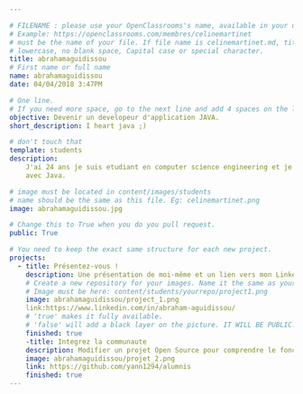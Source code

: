 ```yaml
---

# FILENAME : please use your OpenClassrooms's name, available in your url.
# Example: https://openclassrooms.com/membres/celinemartinet
# must be the name of your file. If file name is celinemartinet.md, title is celinemartinet.
# lowercase, no blank space, Capital case or special character.
title: abrahamaguidissou
# First name or full name
name: abrahamaguidissou
date: 04/04/2018 3:47PM

# One line.
# If you need more space, go to the next line and add 4 spaces on the left, as in 'description'.
objective: Devenir un developeur d'application JAVA.
short_description: I heart java ;)

# don't touch that
template: students
description:
    J'ai 24 ans je suis etudiant en computer science engineering et je souhaite me specialise dans le developement
    avec Java.

# image must be located in content/images/students
# name should be the same as this file. Eg: celinemartinet.png
image: abrahamaguidissou.jpg

# Change this to True when you do you pull request.
public: True

# You need to keep the exact same structure for each new project.
projects:
  - title: Présentez-vous !
    description: Une présentation de moi-même et un lien vers mon LinkedIn.
    # Create a new repository for your images. Name it the same as your nickname and profile picture.
    # Image must be here: content/students/yourrepo/project1.png
    image: abrahamaguidissou/project_1.png
    link:https://www.linkedin.com/in/abraham-aguidissou/
    # 'true' makes it fully available.
    # 'false' will add a black layer on the picture. IT WILL BE PUBLIC!
    finished: true
    -title: Integrez la communaute
    description: Modifier un projet Open Source pour comprendre le fonctionnement de Git, de Github et des pull requests.
    image: abrahamaguidissou/projet_2.png
    link: https://github.com/yann1294/alumnis
    finished: true
---
```


